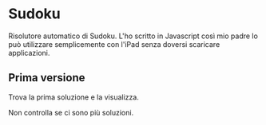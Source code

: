 # Sudoku

Risolutore automatico di Sudoku. 
L'ho scritto in Javascript così mio padre lo può utilizzare semplicemente
con l'iPad senza doversi scaricare applicazioni.

## Prima versione

Trova la prima soluzione e la visualizza.

Non controlla se ci sono più soluzioni.
